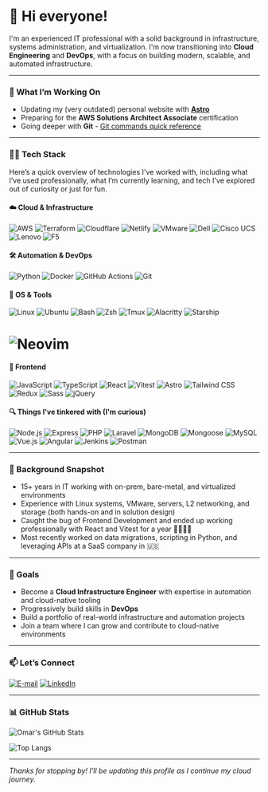 # 👋 Hi everyone!

I'm an experienced IT professional with a solid background in infrastructure, systems administration, and virtualization. I'm now transitioning into **Cloud Engineering** and **DevOps**, with a focus on building modern, scalable, and automated infrastructure.

---

### 🌱 What I’m Working On

- Updating my (very outdated) personal website with **[Astro](https://astro.build)**
- Preparing for the **AWS Solutions Architect Associate** certification
- Going deeper with **Git** - [Git commands quick reference](./git-quick-reference.md)

---

### 👨‍💻 Tech Stack

Here’s a quick overview of technologies I've worked with, including what I’ve used professionally, what I’m currently learning, and tech I've explored out of curiosity or just for fun.

#### ☁️ Cloud & Infrastructure

![AWS](https://img.shields.io/badge/AWS-Learning-gray?message=test&labelColor=FF9900&style=flat&logo=amazonwebservices&logoColor=white)
![Terraform](https://img.shields.io/badge/Terraform-Learning-gray?labelColor=844FBA&style=flat&logo=terraform&logoColor=white)
![Cloudflare](https://img.shields.io/badge/Cloudflare-Domain%20Hosting%20/%20Personal%20Projects-gray?labelColor=F96702&style=flat&logo=cloudflare&logoColor=white)
![Netlify](https://img.shields.io/badge/Netlify-Deployments%20/%20Personal%20Project-gray?labelColor=00C7B7&style=flat&logo=netlify&logoColor=white)
![VMware](https://img.shields.io/badge/VMware%20vSphere-Deployed%20%26%20Configured%20/%20Presales-gray?labelColor=20232A&style=flat&logo=vmware&logoColor=white)
![Dell](https://img.shields.io/badge/Dell%20Servers%20%26%20Storage-Deployed%20%26%20Configured%20/%20Presales-gray?labelColor=007DB8&style=flat&logo=dell&logoColor=white)
![Cisco UCS](https://img.shields.io/badge/Cisco%20UCS%20Servers-Deployed%20%26%20Configured%20/%20Presales-gray?labelColor=1BA0D7&style=flat&logo=cisco&logoColor=white)
![Lenovo](https://img.shields.io/badge/Lenovo%20Servers-Presales%20Experience-gray?labelColor=E2231A&style=flat&logo=lenovo&logoColor=white)
![F5](https://img.shields.io/badge/F5%20Networks-Load%20Balancing%20Experience-gray?labelColor=E4002B&style=flat&logo=f5&logoColor=white)


#### 🛠 Automation & DevOps

![Python](https://img.shields.io/badge/Python-Used%20for%20Scripting-gray?labelColor=3776AB&style=flat&logo=python&logoColor=white)
![Docker](https://img.shields.io/badge/Docker-Learning-gray?labelColor=2496ED&style=flat&logo=docker&logoColor=white)
![GitHub Actions](https://img.shields.io/badge/GitHub%20Actions-Learning-gray?labelColor=2088FF&style=flat&logo=githubactions&logoColor=white)
![Git](https://img.shields.io/badge/Git-Daily%20Use-gray?labelColor=F05032&style=flat&logo=git&logoColor=white)

#### 🐧 OS & Tools

![Linux](https://img.shields.io/badge/Linux-Deployed%20%26%20Configured-gray?labelColor=FCC624&style=flat&logo=linux&logoColor=white)
![Ubuntu](https://img.shields.io/badge/Ubuntu-Primary%20OS-gray?labelColor=E95420&style=flat&logo=ubuntu&logoColor=white)
![Bash](https://img.shields.io/badge/Bash-Daily%20Use-gray?labelColor=4EAA25&style=flat&logo=gnubash&logoColor=white)
![Zsh](https://img.shields.io/badge/Zsh-Daily%20Use-gray?labelColor=F15A24&style=flat&logo=zsh&logoColor=white)
![Tmux](https://img.shields.io/badge/Tmux-Daily%20Use-gray?labelColor=1BB91F&style=flat&logo=tmux&logoColor=white)
![Alacritty](https://img.shields.io/badge/Alacritty-Daily%20Use-gray?labelColor=F46D01&style=flat&logo=alacritty&logoColor=white)
![Starship](https://img.shields.io/badge/Starship-Daily%20Use-gray?labelColor=DD0B78&style=flat&logo=starship&logoColor=white)
# ![Neovim](https://img.shields.io/badge/Neovim-Daily%20Use-gray?labelColor=57A143&style=flat&logo=neovim&logoColor=white)


#### 🎨 Frontend

![JavaScript](https://img.shields.io/badge/JavaScript-Some%20Experience-gray?labelColor=F7DF1E&style=flat&logo=javascript&logoColor=white)
![TypeScript](https://img.shields.io/badge/TypeScript-Some%20Experience-gray?labelColor=3178C6&style=flat&logo=typescript&logoColor=white)
![React](https://img.shields.io/badge/React-Some%20Experience-gray?labelColor=61DAFB&style=flat&logo=react&logoColor=white)
![Vitest](https://img.shields.io/badge/Vitest-Some%20Experience-gray?labelColor=6E9F18&style=flat&logo=vitest&logoColor=white)
![Astro](https://img.shields.io/badge/Astro-Personal%20Projects-gray?labelColor=BC52EE&style=flat&logo=astro&logoColor=white)
![Tailwind CSS](https://img.shields.io/badge/TailwindCSS-Personal%20Projects-gray?labelColor=06B6D4&style=flat&logo=tailwindcss&logoColor=white)
![Redux](https://img.shields.io/badge/Redux-Familiar-gray?labelColor=764ABC&style=flat&logo=redux&logoColor=white)
![Sass](https://img.shields.io/badge/Sass-Familiar-gray?labelColor=CC6699&style=flat&logo=sass&logoColor=white)
![jQuery](https://img.shields.io/badge/jQuery-Familiar-gray?labelColor=0769AD&style=flat&logo=jquery&logoColor=white)

#### 🔍 Things I've tinkered with (I'm curious)

![Node.js](https://img.shields.io/badge/Node.js-gray?labelColor=5FA04E&style=flat&logo=nodedotjs&logoColor=white)
![Express](https://img.shields.io/badge/Express-gray?labelColor=000000&style=flat&logo=express&logoColor=white)
![PHP](https://img.shields.io/badge/PHP-gray?labelColor=777BB4&style=flat&logo=php&logoColor=white)
![Laravel](https://img.shields.io/badge/Laravel-gray?labelColor=FF2D20&style=flat&logo=laravel&logoColor=white)
![MongoDB](https://img.shields.io/badge/MongoDB-gray?labelColor=47A248&style=flat&logo=mongodb&logoColor=white)
![Mongoose](https://img.shields.io/badge/Mongoose-gray?labelColor=880000&style=flat&logo=mongoose&logoColor=white)
![MySQL](https://img.shields.io/badge/MySQL-gray?labelColor=4479A1&style=flat&logo=mysql&logoColor=white)
![Vue.js](https://img.shields.io/badge/Vue.js-gray?labelColor=4FC08D&style=flat&logo=vuedotjs&logoColor=white)
![Angular](https://img.shields.io/badge/Angular-gray?labelColor=20232A&style=flat&logo=angular&logoColor=white)
![Jenkins](https://img.shields.io/badge/Jenkins-gray?labelColor=D24939&style=flat&logo=jenkins&logoColor=white)
![Postman](https://img.shields.io/badge/Postman-gray?labelColor=DD3A0A&style=flat&logo=postman&logoColor=white)

---

### 🧰 Background Snapshot

- 15+ years in IT working with on-prem, bare-metal, and virtualized environments
- Experience with Linux systems, VMware, servers, L2 networking, and storage (both hands-on and in solution design)
- Caught the bug of Frontend Development and ended up working professionally with React and Vitest for a year 🤷‍♂️🤹‍♂️
- Most recently worked on data migrations, scripting in Python, and leveraging APIs at a SaaS company in 🇺🇸

---

### 🚀 Goals

- Become a **Cloud Infrastructure Engineer** with expertise in automation and cloud-native tooling
- Progressively build skills in **DevOps**
- Build a portfolio of real-world infrastructure and automation projects
- Join a team where I can grow and contribute to cloud-native environments

---

### 📫 Let’s Connect

[![E-mail](https://img.shields.io/badge/Email-D14836?labelColor=&style=flat&logo=gmail&logoColor=white)](mailto:me@omartiffer.cloud)
[![LinkedIn](https://img.shields.io/badge/LinkedIn-blue?labelColor=&style=flat&logo=linkedin&logoColor=white)](https://www.linkedin.com/in/omartiffer)

---

### 📊 GitHub Stats

![Omar's GitHub Stats](https://github-readme-stats.vercel.app/api?username=oatiffer&show_icons=true&theme=github_dark)

![Top Langs](https://github-readme-stats.vercel.app/api/top-langs/?username=oatiffer&layout=compact&langs_count=10&theme=github_dark)

<!-- ![Visitor Count](https://vbr.nathanchung.dev/badge?page_id=oatiffer&text=profile_views&style=for-the-badge&lcolor=20232A&logo=Github) -->

---

*Thanks for stopping by! I’ll be updating this profile as I continue my cloud journey.* 
